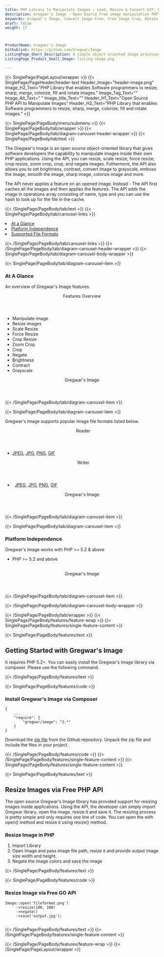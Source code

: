 ```yaml
---
title: PHP Library to Manipulate Images – Load, Resize & Convert GIF, PNG, JPEG
description: Gregwar's Image - Open Source free image manipulation PHP library allows programmers to load, crop, negate, sharp, merge colorize, fill and rotate images
keywords: Gregwar's Image, Convert Image Free, Free Image Crop, Rotate Image, Free Image API, Rotate Image, image processing, PHP images, image processing library, PHP PNG API, PHP JPG, PHP image API, PHP Image creation, Modify images, Image filtering API, PHP  fade image , image filtering  API, image animation, 3d image  rendering, plasma effect, PHP Image, Display images, Transform images in PHP
draft: false
weight: 17



ProductName: Gregwar's Image
Githublink: https://github.com/Gregwar/Image
ListingPage_Short_Description: A simple object-oriented image processesing and cahing API.
ListingPage_Product_Small_Image: listing-image.png 

---
```


{{< SinglePage/PageLayout/wrapper >}}
{{< SinglePage/PageHeader/header-text
Header_Image="header-image.png"
Image_H2_Text="PHP Library that enables Software programmers to resize, sharp, merge, colorize, fill and rotate images."
Image_Tag_Text=""
Image_Alt_Text=" "
Image_title_Text=""
Header_H1_Text="Open Source PHP API to Manipulate Images"
Header_H2_Text="PHP Library that enables Software programmers to resize, sharp, merge, colorize, fill and rotate images." >}}

{{< SinglePage/PageBody/menu/submenu >}}
{{< SinglePage/PageBody/tab/wrapper >}}
{{< SinglePage/PageBody/tab/diagram-carousel-header-wrapper >}}
{{< SinglePage/PageBody/tab/text >}}



<p>The Gregwar's Image is an open source object-oriented library that gives software developers the capability to manipulate images inside their own PHP applications. Using the API, you can resize, scale resize, force resize, crop resize, zoom crop, crop, and negate images. Futhermore, the API also allows you to set brightness, contrast, convert image to grayscale, emboss the image, smooth the image, sharp image, colorize image and more.</p>

<p>The API never applies a feature on an opened image. Instead - The API first caches all the images and then applies the features. The API adds the image in operations array consisting of name, type and you can use the hash to look up for the file in the cache.</p>


{{< /SinglePage/PageBody/tab/text >}}
{{< SinglePage/PageBody/tab/carousel-links >}}

<li data-target="#diagramcarousel" data-slide-to="0"><a href="#">At a Glance</a></li>
<li data-target="#diagramcarousel" data-slide-to="2"><a href="#">Platform Independence</a></li>
<li data-target="#diagramcarousel" data-slide-to="1"><a class="activetab" href="#">Supported File Formats</a></li>


{{< /SinglePage/PageBody/tab/carousel-links >}}
{{< /SinglePage/PageBody/tab/diagram-carousel-header-wrapper >}}
{{< SinglePage/PageBody/tab/diagram-carousel-body-wrapper >}}

{{< SinglePage/PageBody/tab/diagram-carousel-item >}}
<h3>At A Glance</h3>
<p>An overview of Gregwar's Image features.</p>
<div class="diagram1 d1-poi">
<div class="d1-row">
<div class="d1-col d1-right"><header>Features Overview</header>
<ul>
<li>Manipulate image</li>
<li>Resize images</li>
<li>Scale Resize</li>
<li>Force Resize</li>
<li>Crop Resize</li>
<li>Zoom Crop</li>
<li>Crop</li>
<li>Negate</li>
<li>Brightness</li>
<li>Contract</li>
<li>Grayscale</li>
</ul>
</div>
</div>
<div class="d1-logo" style="border: none;"><header>Gregwar's Image</header><footer><small></small></footer></div>
<!--/logo--></div>
<!--/diagram1-->
{{< /SinglePage/PageBody/tab/diagram-carousel-item >}}

{{< SinglePage/PageBody/tab/diagram-carousel-item >}}
<p>Gregwar's Image supports popular Image file formats listed below.</p>
<div class="diagram1 d2  d1-poi">
<div class="d1-row">
<div class="d1-col d1-left"><header><i class="fa fa-arrows-v "> </i> Reader</header>
<ul>
<li>
<a href="https://wiki.fileformat.com/image/jpeg/">JPEG</a>, 
<a href="https://wiki.fileformat.com/image/jpeg/">JPG</a>,
<a href="https://wiki.fileformat.com/image/png/">PNG</a>, 
<a href="https://wiki.fileformat.com/image/gif/">GIF</a>
</li>
</ul>
</div>
<!--/left-->
<div class="d1-col d1-right"><header><i class="fa  fa-long-arrow-down"> </i> Writer</header>
<ul>
<li> 
<a href="https://wiki.fileformat.com/image/jpeg/">JPEG</a>, 
<a href="https://wiki.fileformat.com/image/jpeg/">JPG</a>,
<a href="https://wiki.fileformat.com/image/png/">PNG</a>, 
<a href="https://wiki.fileformat.com/image/gif/">GIF</a>
</ul>
</div>
<!--/right--></div>
<!--/row-->
<div class="d1-logo" style="border: none;"><header>Gregwar's Image</header><footer><small></small></footer></div>
<!--/logo--></div>
<!--/diagram2-->
{{< /SinglePage/PageBody/tab/diagram-carousel-item >}}

{{< SinglePage/PageBody/tab/diagram-carousel-item >}}
<h3>Platform Independence</h3>
<p>Gregwar's Image works with PHP &gt;= 5.2 & above</p>
<div class="diagram1 d1-poi">
<div class="d1-row">
<div class="d1-col d1-right">
<ul>
<li>PHP &gt;= 5.2 and above</li>
</ul>
<!--/right--></div>
<!--/left-->
<div class="d1-col d1-right"> </div>
<!--/right--></div>
<!--/row-->
<div class="d1-logo" style="border: none;"><header>Gregwar's Image</header><footer><small></small></footer></div>
<!--/logo--></div>
<!--/diagram2 -->
{{< /SinglePage/PageBody/tab/diagram-carousel-item >}}

{{< /SinglePage/PageBody/tab/diagram-carousel-body-wrapper >}}

{{< /SinglePage/PageBody/tab/wrapper >}}
{{< SinglePage/PageBody/features/feature-wrap >}}
{{< SinglePage/PageBody/features/single-feature-content >}}

{{< SinglePage/PageBody/features/text >}}
<h2 class="h2title">Getting Started with Gregwar's Image</h2>
<p>It requires PHP 5.2+. You can easily install the Gregwar's Image library via composer. Please use the following command.</p>
{{< /SinglePage/PageBody/features/text >}}

{{< SinglePage/PageBody/features/code >}}
<h3><strong>Install Gregwar's Image via Composer</strong></h3>
<pre><code class="html">{
    ...
    "require": {
        "gregwar/image": "2.*"
    }
}</code></pre>

<p>Download the <a href="https://github.com/Gregwar/Image/archive/refs/heads/master.zip">zip file</a> from the Github repository. Unpack the zip file and include the files in your project.</p>

{{< /SinglePage/PageBody/features/code >}}
{{< /SinglePage/PageBody/features/single-feature-content >}}
{{< SinglePage/PageBody/features/single-feature-content >}}

{{< SinglePage/PageBody/features/text >}}
<h2 class="h2title">Resize Images via Free PHP API</h2>
<p>The open source Gregwar's Image library has provided support for resizing images inside applications. Using the API, the developer can simply import Gregwar library, open the image, resize it and save it. The resizing process is pretty simple and only requires one line of code. You can open the with open() method and resize it using resize() method.</p>
<h3>Resize Image in PHP</h3>
<ol>
<li>Import Library</li>
<li>Open Image and pass image file path, resize it and provide output image size width and height.</li>
<li>Negate the image colors and save the image</li>
</ol>
{{< /SinglePage/PageBody/features/text >}}

{{< SinglePage/PageBody/features/code >}}
<h3>Resize Image  via Free GO API</h3>
<pre><code class="php">Image::open('fileformat.png')
     ->resize(100, 100)
     ->negate()
     ->save('output.jpg');
     </code></pre>

{{< /SinglePage/PageBody/features/text >}}
{{< /SinglePage/PageBody/features/single-feature-content >}}

{{< /SinglePage/PageBody/features/feature-wrap >}}
{{< /SinglePage/PageLayout/wrapper >}}